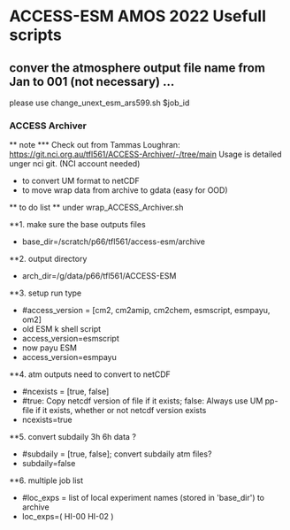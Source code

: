 # ACCESS-ESM AMOS 2022 Usefull scripts

## conver the atmosphere output file name from Jan to 001 (not necessary) ...

  please use change_unext_esm_ars599.sh $job_id

### ACCESS Archiver

** note ***
Check out from Tammas Loughran:
https://git.nci.org.au/tfl561/ACCESS-Archiver/-/tree/main
Usage is detailed unger nci git. (NCI account needed)

- to convert UM format to netCDF
- to move wrap data from archive to gdata (easy for OOD)

** to do list **
under wrap_ACCESS_Archiver.sh

**1.  make sure the base outputs files
- base_dir=/scratch/p66/tfl561/access-esm/archive

**2.  output directory
- arch_dir=/g/data/p66/tfl561/ACCESS-ESM
 
**3.  setup run type
-  #access_version = [cm2, cm2amip, cm2chem, esmscript, esmpayu, om2]
- old ESM k shell script
- access_version=esmscript
- now payu ESM
- access_version=esmpayu
 
**4.  atm outputs need to convert to netCDF
- #ncexists = [true, false]
- #true: Copy netcdf version of file if it exists; false: Always use UM pp-file if it exists, whether or not netcdf version exists
- ncexists=true
 
**5.  convert subdaily 3h 6h data ?
- #subdaily = [true, false]; convert subdaily atm files?
- subdaily=false
 
**6.  multiple job list
- #loc_exps = list of local experiment names (stored in 'base_dir') to archive
- loc_exps=(
HI-00
HI-02
)
